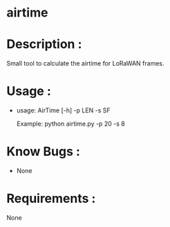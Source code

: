 # airtime

# Description :
 Small tool to calculate the airtime for LoRaWAN frames.

# Usage :
* usage: AirTime [-h] -p LEN -s SF  
  
     Example: python airtime.py -p 20 -s 8

# Know Bugs :
* None

# Requirements :
   None
